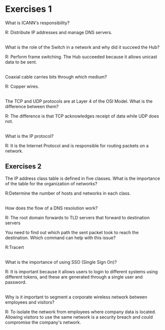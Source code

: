 <h1>Exercises 1</h1>

  <div>
    What is ICANN's responsibility?
     <p>R: Distribute IP addresses and manage DNS servers.</p>
  </div>
  <br>
 
  <div>
    What is the role of the Switch in a network and why did it succeed the Hub?
     <p>R: Perform frame switching. The Hub succeeded because it allows unicast data to be sent.</p>
  </div>
  
  <br>
  <div>
  Coaxial cable carries bits through which medium?
     <p>R: Copper wires.</p>
  </div>
    
   <br>
    <div>
      The TCP and UDP protocols are at Layer 4 of the OSI Model. What is the difference between them?
       <p>R: The difference is that TCP acknowledges receipt of data while UDP does not.</p>
    </div>
    <br>
   <div>
      What is the IP protocol?
      <p>R: It is the Internet Protocol and is responsible for routing packets on a network.</p>
   </div>
   
   <h2>Exercises 2</h2>
     <div>
        The IP address class table is defined in five classes. What is the importance of the table for the organization of networks?
       <p>R:Determine the number of hosts and networks in each class.</p>
    </div>
    <br>
   
   <div>
      How does the flow of a DNS resolution work?
     <p>R: The root domain forwards to TLD servers that forward to destination servers </p>
</div>
   
   <div>
   You need to find out which path the sent packet took to reach the destination. Which command can help with this issue?
      <p>R:Tracert</p>  
  </div>

<br>
    <div>
        What is the importance of using SSO (Single Sign On)?
      <p>R: It is important because it allows users to login to different systems using different tokens, and these are generated through a single user and password. </p>
</div>
<br>
  <div>
    Why is it important to segment a corporate wireless network between employees and visitors?
     <p>R: To isolate the network from employees where company data is located. Allowing visitors to use the same network is a security breach and could compromise the company's network. </p>
  </div>
